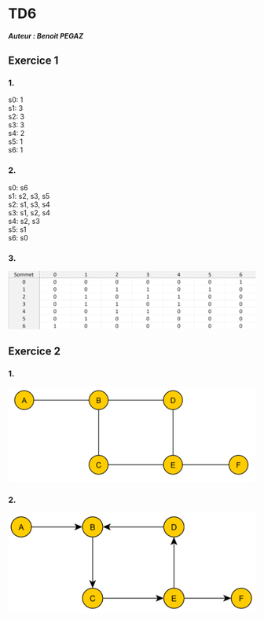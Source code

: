# TD6
##### Auteur : Benoit PEGAZ

## Exercice 1
### 1.
s0: 1  
s1: 3  
s2: 3  
s3: 3  
s4: 2  
s5: 1  
s6: 1  

### 2.
s0: s6  
s1: s2, s3, s5  
s2: s1, s3, s4  
s3: s1, s2, s4  
s4: s2, s3  
s5: s1  
s6: s0

### 3.

![img.png](gitressources/matrice_adjacence.png)

## Exercice 2

### 1.
![img.png](gitressources/td6_exo2_1.png)

### 2.
![img.png](gitressources/td6_exo2_2.png)
